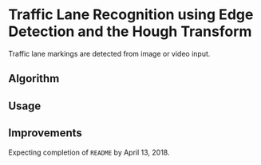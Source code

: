 # Traffic Lane Recognition using Edge Detection and the Hough Transform
Traffic lane markings are detected from image or video input. 

## Algorithm

## Usage

## Improvements

Expecting completion of `README` by April 13, 2018.
